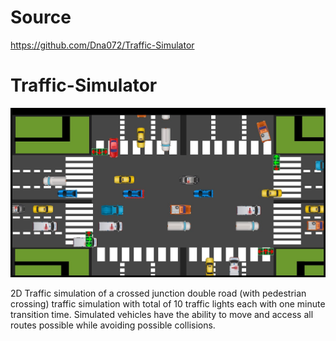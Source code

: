 # Source

https://github.com/Dna072/Traffic-Simulator

# Traffic-Simulator

![traffic simulator](img.png)

2D Traffic simulation of a crossed junction double road (with pedestrian crossing) traffic simulation with total of 10 traffic lights each with one minute transition time. Simulated vehicles have the ability to move and access all routes possible while avoiding possible collisions.